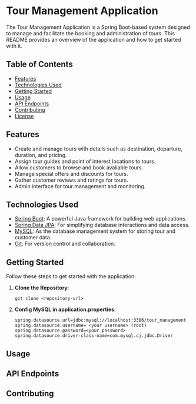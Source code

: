 # Tour Management Application

The Tour Management Application is a Spring Boot-based system designed to manage and facilitate the booking and administration of tours. This README provides an overview of the application and how to get started with it.

## Table of Contents

- [Features](#features)
- [Technologies Used](#technologies-used)
- [Getting Started](#getting-started)
- [Usage](#usage)
- [API Endpoints](#api-endpoints)
- [Contributing](#contributing)
- [License](#license)

## Features

- Create and manage tours with details such as destination, departure, duration, and pricing.
- Assign tour guides and point of interest locations to tours.
- Allow customers to browse and book available tours.
- Manage special offers and discounts for tours.
- Gather customer reviews and ratings for tours.
- Admin interface for tour management and monitoring.

## Technologies Used

- [Spring Boot](https://spring.io/projects/spring-boot): A powerful Java framework for building web applications.
- [Spring Data JPA](https://spring.io/projects/spring-data-jpa): For simplifying database interactions and data access.
- [MySQL](https://www.mysql.com/): As the database management system for storing tour and customer data.
- [Git](https://git-scm.com/): For version control and collaboration.

## Getting Started

Follow these steps to get started with the application:

1. **Clone the Repository**: 
   ```shell
   git clone <repository-url>

2. **Config MySQL in application.properties**: 
   ```shell
   spring.datasource.url=jdbc:mysql://localhost:3306/tour_management
   spring.datasource.username= <your username> (root)
   spring.datasource.password=<your password>
   spring.datasource.driver-class-name=com.mysql.cj.jdbc.Driver

## Usage


## API Endpoints


## Contributing

